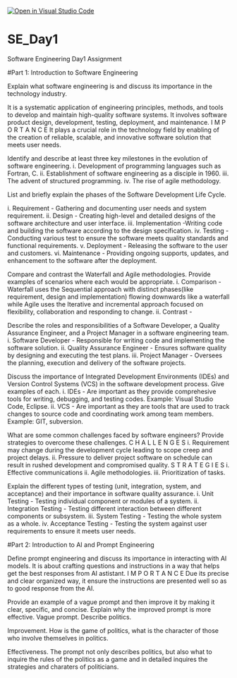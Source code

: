 [![Open in Visual Studio Code](https://classroom.github.com/assets/open-in-vscode-2e0aaae1b6195c2367325f4f02e2d04e9abb55f0b24a779b69b11b9e10269abc.svg)](https://classroom.github.com/online_ide?assignment_repo_id=15565937&assignment_repo_type=AssignmentRepo)
# SE_Day1
Software Engineering Day1 Assignment

#Part 1: Introduction to Software Engineering

Explain what software engineering is and discuss its importance in the technology industry.

It is a systematic application of engineering principles, methods, and tools to develop and maintain high-quality software systems.
It involves software product design, development, testing, deployment, and maintenance.
I M P O R T A N C E
It plays a crucial role in the technology field by enabling of the creation of reliable, scalable, and innovative software solution that meets user needs.

Identify and describe at least three key milestones in the evolution of software engineering.
i. Development of programming languages such as Fortran, C.
ii. Establishment of software engineering as a disciple in 1960.
iii. The advent of structured programming.
iv. The rise of agile methodology.

List and briefly explain the phases of the Software Development Life Cycle.

i. Requirement - Gathering and documenting user needs and system requirement.
ii. Design - Creating high-level and detailed designs of the software architecture and user interface.
iii. Implementation -Writing code and building the software according to the design specification.
iv. Testing - Conducting various test to ensure the software meets quality standards and functional requirements.
v. Deployment - Releasing the software to the user and customers.
vi. Maintenance - Providing ongoing supports, updates, and enhancement to the software after the deployment.


Compare and contrast the Waterfall and Agile methodologies. Provide examples of scenarios where each would be appropriate.
i.   Comparison - Waterfall uses the Sequential approach with distinct phases(like requirement, design and implementation) flowing downwards like a waterfall while Agile uses the Iterative and incremental approach focused on flexibility, collaboration and responding to change.
ii. Contrast - 

Describe the roles and responsibilities of a Software Developer, a Quality Assurance Engineer, and a Project Manager in a software engineering team.
i. Software Developer - Responsible for writing code and implementing the software solution.
ii. Quality Assurance Engineer - Ensures software quality by designing and executing the test plans.
iii. Project Manager - Oversees the planning, execution and delivery of the software projects.

Discuss the importance of Integrated Development Environments (IDEs) and Version Control Systems (VCS) in the software development process. Give examples of each.
i. IDEs - Are important as they provide comprehesive tools for writing, debugging, and testing codes. Example: Visual Studio Code, Eclipse.
ii. VCS - Are important as they are tools that are used to track changes to source code and coordinating work among team members. Example: GIT, subversion.

What are some common challenges faced by software engineers? Provide strategies to overcome these challenges.
C H A L L E N G E S
i. Requirement may change during the development cycle leading to scope creep and project delays.
ii. Pressure to deliver project software on schedule can result in rushed development and compromised quality.
S T R A T E G I E S 
i. Effective communications
ii. Agile methodologies.
iii. Prioritization of tasks.

Explain the different types of testing (unit, integration, system, and acceptance) and their importance in software quality assurance.
i. Unit Testing - Testing individual component or modules of a system.
ii. Integration Testing - Testing different interaction between different components or subsystem.
iii. System Testing - Testing the whole system as a whole.
iv. Acceptance Testing - Testing the system against user requirements to ensure it meets user needs.


#Part 2: Introduction to AI and Prompt Engineering


Define prompt engineering and discuss its importance in interacting with AI models.
It is about crafting questions and instructions in a way that helps get the best responses from AI astistant.
I M P O R T A N C E 
Due its precise and clear organized way, it ensure the instructions are presented well so as to good response from the AI.

Provide an example of a vague prompt and then improve it by making it clear, specific, and concise. Explain why the improved prompt is more effective.
Vague prompt.
Describe politics.

Improvement.
How is the game of politics, what is the character of those who involve themselves in politics.

Effectiveness.
The prompt not only describes politics, but also what to inquire the rules of the politics as a game and in detailed inquires the strategies and charaters of politicians.

